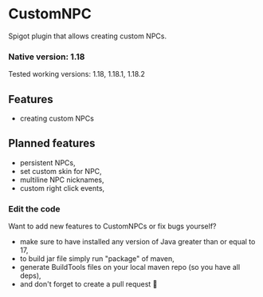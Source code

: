 # CustomNPC
Spigot plugin that allows creating custom NPCs.
### Native version: 1.18
Tested working versions: 1.18, 1.18.1, 1.18.2
## Features
- creating custom NPCs
## Planned features
- persistent NPCs,
- set custom skin for NPC,
- multiline NPC nicknames,
- custom right click events,
### Edit the code
Want to add new features to CustomNPCs or fix bugs yourself?
- make sure to have installed any version of Java greater than or equal to 17,
- to build jar file simply run "package" of maven,
- generate BuildTools files on your local maven repo (so you have all deps),
- and don't forget to create a pull request 🎉
